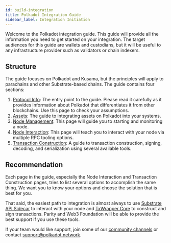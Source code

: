 ```yaml
---
id: build-integration
title: Polkadot Integration Guide
sidebar_label: Integration Initiation
---
```


Welcome to the Polkadot integration guide. This guide will provide all the information you need to
get started on your integration. The target audiences for this guide are wallets and custodians, but
it will be useful to any infrastructure provider such as validators or chain indexers.

## Structure

The guide focuses on Polkadot and Kusama, but the principles will apply to parachains and other
Substrate-based chains. The guide contains four sections:

1. [Protocol Info](build-protocol-info.md): The entry point to the guide. Please read it carefully
   as it provides information about Polkadot that differentiates it from other blockchains. Use this
   page to check your assumptions.
1. [Assets](build-integrate-assets.md): The guide to integrating assets on Polkadot into your
   systems.
1. [Node Management](build-node-management.md): This page will guide you to starting and monitoring
   a node.
1. [Node Interaction](build-node-interaction.md): This page will teach you to interact with your
   node via multiple RPC tooling options.
1. [Transaction Construction](build-transaction-construction.md): A guide to transaction
   construction, signing, decoding, and serialization using several available tools.

## Recommendation

Each page in the guide, especially the Node Interaction and Transaction Construction pages, tries to
list several options to accomplish the same thing. We want you to know your options and choose the
solution that is best for you.

That said, the easiest path to integration is almost always to use
[Substrate API Sidecar](https://github.com/paritytech/substrate-api-sidecar) to interact with your
node and [TxWrapper Core](https://github.com/paritytech/txwrapper-core/) to construct and sign
transactions. Parity and Web3 Foundation will be able to provide the best support if you use these
tools.

If your team would like support, join some of our [community channels](community.md) or contact
support@polkadot.network.
